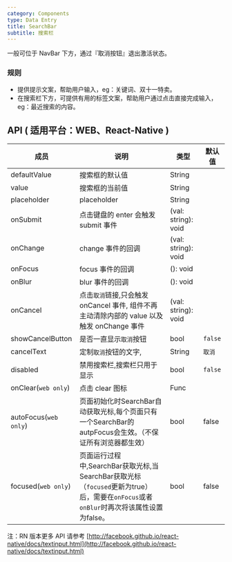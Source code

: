 ```yaml
---
category: Components
type: Data Entry
title: SearchBar
subtitle: 搜索栏
---
```


一般可位于 NavBar 下方，通过『取消按钮』退出激活状态。

### 规则

- 提供提示文案，帮助用户输入，eg：关键词、双十一特卖。
- 在搜索栏下方，可提供有用的标签文案，帮助用户通过点击直接完成输入，eg：最近搜索的内容。

## API ( 适用平台：WEB、React-Native )

| 成员        | 说明           | 类型               | 默认值       |
|------------|----------------|--------------------|--------------|
| defaultValue |    搜索框的默认值     | String |    |
| value      |  搜索框的当前值  | String |    |
| placeholder    |    placeholder     | String |    |
| onSubmit    |    点击键盘的 enter 会触发 submit 事件    | (val: string): void |    |
| onChange    |    change 事件的回调     | (val: string): void |    |
| onFocus    |    focus 事件的回调     | (): void |    |
| onBlur    |    blur 事件的回调     | (): void |    |
| onCancel  | 点击`取消`链接,只会触发 onCancel 事件, 组件不再主动清除内部的 value 以及触发 onChange 事件  | (val: string): void |    |
| showCancelButton    |    是否一直显示`取消`按钮     | bool |  `false`  |
| cancelText    |   定制`取消`按钮的文字,     | String |  `取消`  |
| disabled    |    禁用搜索栏,搜索栏只用于显示     | bool |  `false`  |
| onClear(`web only`)    |    点击 clear 图标     | Func |    |
| autoFocus(`web only`)   | 页面初始化时SearchBar自动获取光标,每个页面只有一个SearchBar的autpFocus会生效。（不保证所有浏览器都生效） | bool | false  |
| focused(`web only`)   | 页面运行过程中,SearchBar获取光标,当SearchBar获取光标（`focused`更新为true）后，需要在`onFocus`或者`onBlur`时再次将该属性设置为false。 | bool | false  |

注：RN 版本更多 API 请参考 [http://facebook.github.io/react-native/docs/textinput.html](http://facebook.github.io/react-native/docs/textinput.html)
